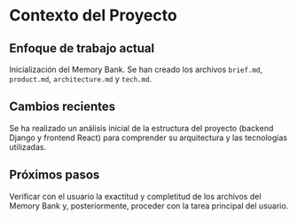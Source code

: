 # Contexto del Proyecto

## Enfoque de trabajo actual
Inicialización del Memory Bank. Se han creado los archivos `brief.md`, `product.md`, `architecture.md` y `tech.md`.

## Cambios recientes
Se ha realizado un análisis inicial de la estructura del proyecto (backend Django y frontend React) para comprender su arquitectura y las tecnologías utilizadas.

## Próximos pasos
Verificar con el usuario la exactitud y completitud de los archivos del Memory Bank y, posteriormente, proceder con la tarea principal del usuario.